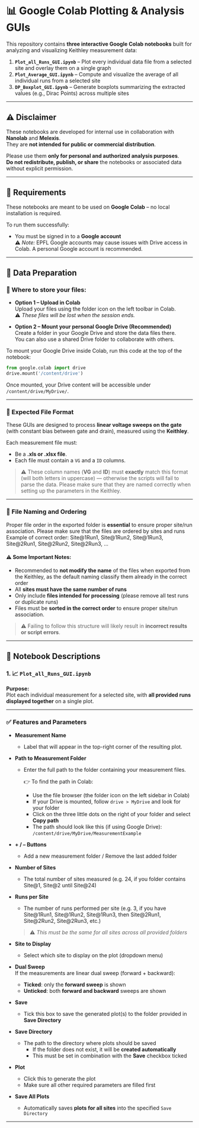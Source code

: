 # 📊 Google Colab Plotting & Analysis GUIs 

This repository contains **three interactive Google Colab notebooks** built for analyzing and visualizing Keithley measurement data:

1. **`Plot_all_Runs_GUI.ipynb`** – Plot every individual data file from a selected site and overlay them on a single graph  
2. **`Plot_Average_GUI.ipynb`** – Compute and visualize the average of all individual runs from a selected site  
3. **`DP_Boxplot_GUI.ipynb`** – Generate boxplots summarizing the extracted values (e.g., Dirac Points) across multiple sites

---

## ⚠️ Disclaimer

These notebooks are developed for internal use in collaboration with **Nanolab** and **Melexis**.  
They are **not intended for public or commercial distribution**.

Please use them **only for personal and authorized analysis purposes**.  
**Do not redistribute, publish, or share** the notebooks or associated data without explicit permission.

---

## 🧾 Requirements

These notebooks are meant to be used on **Google Colab** – no local installation is required.

To run them successfully:

- You must be signed in to a **Google account**  
  ⚠️ *Note:* EPFL Google accounts may cause issues with Drive access in Colab. A personal Google account is recommended.

---

## 📁 Data Preparation

### 📂 Where to store your files:

- **Option 1 – Upload in Colab**  
  Upload your files using the folder icon on the left toolbar in Colab.  
  ⚠️ *These files will be lost when the session ends.*

- **Option 2 – Mount your personal Google Drive (Recommended)**  
  Create a folder in your Google Drive and store the data files there.  
  You can also use a shared Drive folder to collaborate with others.

To mount your Google Drive inside Colab, run this code at the top of the notebook:

```python
from google.colab import drive
drive.mount('/content/drive')
```

Once mounted, your Drive content will be accessible under `/content/drive/MyDrive/`.


---

### 📄 Expected File Format

These GUIs are designed to process **linear voltage sweeps on the gate** (with constant bias between gate and drain), measured using the **Keithley**.

Each measurement file must:

- Be a **.xls or .xlsx  file**. 
- Each file must contain a `VG` and a `ID` columns.

> ⚠️ These column names (**VG** and **ID**) must **exactly** match this format (will both letters in uppercase) — otherwise the scripts will fail to parse the data.
> Please make sure that they are named correctly when setting up the parameters in the Keithley.

---

### 📑 File Naming and Ordering

Proper file order in the exported folder is **essential** to ensure proper site/run association. Please make sure that the files are ordered by sites and runs  
Example of correct order: Site@1Run1, Site@1Run2, Site@1Run3, Site@2Run1, Site@2Run2, Site@2Run3, ...  

#### ⚠️ Some Important Notes:

- Recommended to **not modify the name** of the files when exported from the Keithley, as the default naming classify them already in the correct order
- All **sites must have the same number of runs**
- Only include **files intended for processing** (please remove all test runs or duplicate runs)
- Files must be **sorted in the correct order** to ensure proper site/run association.

> ⚠️ Failing to follow this structure will likely result in **incorrect results or script errors**.

---

## 🧪 Notebook Descriptions

### 1. 📈 `Plot_all_Runs_GUI.ipynb`

**Purpose:**  
Plot each individual measurement for a selected site, with **all provided runs displayed together** on a single plot.

---

### ✅ Features and Parameters

- **Measurement Name**  
  - Label that will appear in the top-right corner of the resulting plot.

- **Path to Measurement Folder**  
  - Enter the full path to the folder containing your measurement files.

    👉 To find the path in Colab:
    - Use the file browser (the folder icon on the left sidebar in Colab)
    - If your Drive is mounted, follow `drive > MyDrive` and look for your folder
    - Click on the three little dots on the right of your folder and select **Copy path**
    - The path should look like this (if using Google Drive):  
      `/content/drive/MyDrive/MeasurementExample`

- **+ / – Buttons**  
  - Add a new measurement folder / Remove the last added folder

- **Number of Sites**  
  - The total number of sites measured (e.g. 24, if you folder contains Site@1, Site@2 until Site@24)

- **Runs per Site**  
  - The number of runs performed per site (e.g. 3, if you have Site@1Run1, Site@1Run2, Site@1Run3, then Site@2Run1, Site@2Run2, Site@2Run3, etc.)
  > ⚠️ *This must be the same for all sites across all provided folders*

- **Site to Display**  
  - Select which site to display on the plot (dropdown menu)

- **Dual Sweep**  
  If the measurements are linear dual sweep (forward + backward):
  - **Ticked**: only the **forward sweep** is shown  
  - **Unticked**: both **forward and backward** sweeps are shown

- **Save**  
  - Tick this box to save the generated plot(s) to the folder provided in **Save Directory**

- **Save Directory**  
  - The path to the directory where plots should be saved  
    - If the folder does not exist, it will be **created automatically**
    - This must be set in combination with the **Save** checkbox ticked

- **Plot**  
  - Click this to generate the plot  
  - Make sure all other required parameters are filled first

- **Save All Plots**  
  - Automatically saves **plots for all sites** into the specified `Save Directory`

---



